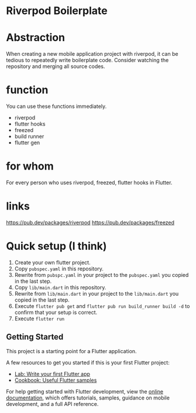 # Riverpod Boilerplate

# Abstraction
When creating a new mobile application project with riverpod, it can be tedious to repeatedly write boilerplate code. Consider watching the repository and merging all source codes.

# function
You can use these functions immediately.
- riverpod
- flutter hooks
- freezed
- build runner
- flutter gen

# for whom
For every person who uses riverpod, freezed, flutter hooks in Flutter.

# links
https://pub.dev/packages/riverpod
https://pub.dev/packages/freezed

# Quick setup (I think)
1. Create your own flutter project.
2. Copy `pubspec.yaml` in this repository.
3. Rewrite from `pubspc.yaml` in your project to the `pubspec.yaml` you copied in the last step.
4. Copy `lib/main.dart` in this repository.
5. Rewrite from `lib/main.dart` in your project to the `lib/main.dart` you copied in the last step.
6. Execute `flutter pub get` and `flutter pub run build_runner build -d` to confirm that your setup is correct.
7. Execute `flutter run`


## Getting Started

This project is a starting point for a Flutter application.

A few resources to get you started if this is your first Flutter project:

- [Lab: Write your first Flutter app](https://docs.flutter.dev/get-started/codelab)
- [Cookbook: Useful Flutter samples](https://docs.flutter.dev/cookbook)

For help getting started with Flutter development, view the
[online documentation](https://docs.flutter.dev/), which offers tutorials,
samples, guidance on mobile development, and a full API reference.
